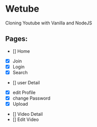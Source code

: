 # Wetube

Cloning Youtube with Vanilla and NodeJS

## Pages:

- [] Home
- [x] Join
- [x] Login
- [x] Search
- [] user Detail
- [x] edit Profile
- [x] change Password
- [x] Upload
- [] Video Detail
- [] Edit Video

